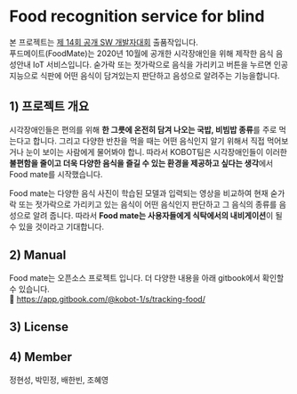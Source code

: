 # Food recognition service for blind 
본 프로젝트는 [제 14회 공개 SW 개발자대회](https://www.oss.kr/ ) 출품작입니다.  
푸드메이트(FoodMate)는 2020년 10월에 공개한 시각장애인을 위해 제작한 음식 음성안내 IoT 서비스입니다. 숟가락 또는 젓가락으로 음식을 가리키고 버튼을 누르면 인공지능으로 식판에  어떤 음식이 담겨있는지 판단하고 음성으로 알려주는 기능을합니다.  
## 1) 프로젝트 개요
시각장애인들은 편의를 위해 **한 그릇에 온전히 담겨 나오는 국밥, 비빔밥 종류**를 주로 먹는다고 합니다. 그리고 다양한 반찬을 먹을 때는 어떤 음식인지 알기 위해서 직접 먹어보거나 눈이 보이는 사람에게 물어봐야 합니. 따라서 KOBOT팀은 시각장애인들이 이러한 **불편함을 줄이고 더욱 다양한 음식을 즐길 수 있는 환경을 제공하고 싶다는 생각**에서 Food mate를 시작했습니다.  

Food mate는 다양한 음식 사진이 학습된 모델과 입력되는 영상을 비교하여 현재 숟가락 또는 젓가락으로 가리키고 있는 음식이 어떤 음식인지 판단하고 그 음식의 종류를 음성으로 알려 줍니다. 따라서 **Food mate는 사용자들에게 식탁에서의 내비게이션**이 될 수 있을 것이라고 기대합니다.      

## 2) Manual
Food mate는 오픈소스 프로젝트 입니다. 더 다양한 내용을 아래 gitbook에서 확인할 수 있습니다.  
:bookmark: https://app.gitbook.com/@kobot-1/s/tracking-food/
## 3) License

## 4) Member 
정현성, 박민정, 배한빈, 조혜영

